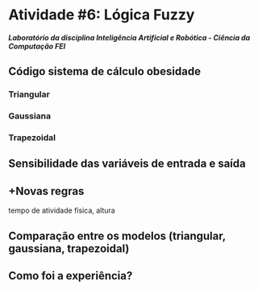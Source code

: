 # Atividade #6: Lógica Fuzzy
##### Laboratório da disciplina Inteligência Artificial e Robótica - Ciência da Computação FEI


## Código sistema de cálculo obesidade

### Triangular

### Gaussiana

### Trapezoidal


## Sensibilidade das variáveis de entrada e saída


## +Novas regras
tempo de atividade física, altura

## Comparação entre os modelos (triangular, gaussiana, trapezoidal)

## Como foi a experiência?

